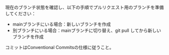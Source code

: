 現在のブランチ状態を確認し、以下の手順でプルリクエスト用のブランチを準備してください：

- mainブランチにいる場合：新しいブランチを作成
- 別ブランチにいる場合：mainブランチに切り替え、git pull してから新しいブランチを作成

コミットはConventional Commitsの仕様に従うこと。
